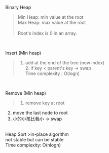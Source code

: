 Binary Heap
>Min Heap: min value at the root<br/>
Max Heap: max value at the root<br/>
<br/>Root's index is 0 in an array.<br/>
<br/>

Insert (Min heap)
>1. add at the end of the tree (new index)
<br/>2. if key < parent's key     ->     swap
<br/>Time complexity : O(logn)<br/>
<br/>

Remove (Min heap)
>1. remove key at root<br/>
2. move the last node to root<br/>
3. 小的小孩比我小  ->  swap<br/>
<br/>
Heap Sort
>in-place algorithm<br/>
not stable but can be stable<br/>
Time complexity: O(nlogn)<br/>
